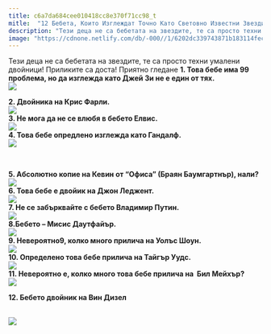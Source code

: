 ```yaml
---
title: c6a7da684cee010418cc8e370f71cc98_t
mitle:  "12 Бебета, Които Изглеждат Точно Като Световно Известни Звезди!"
description: "Тези деца не са бебетата на звездите, те са просто техни умалени двойници! Приликите са доста! Приятно гледане 1. Това бебе има 99 проблема, но да изглежда като Джей Зи "
image: "https://cdnone.netlify.com/db/-000//1/6202dc339743871b183114fecf491d9e_story.jpg"
---
```


 <p>Тези деца не са бебетата на звездите, те са просто техни умалени двойници! Приликите са доста! Приятно гледане <strong>1. Това бебе има 99 проблема, но да изглежда като Джей Зи не е един от тях.</strong>  <br/><img src="https://cdnone.netlify.com/db/-000//1/6202dc339743871b183114fecf491d9e_story.jpg"/><br/></p>      <p> <strong>2. Двойника на Крис Фарли.</strong>  <br/><img src="https://cdnone.netlify.com/db/-000//1/4101c9f20cf39a82983353d8751000ff_story.jpg"/><br/> <strong>3. Не мога да не се влюбя в бебето Елвис.</strong>  <br/><img src="https://cdnone.netlify.com/db/-000//1/5e67e86252365fd726bab2a92caf1460_story.jpg"/><br/> <strong>4. Това бебе опредлено изглежда като Гандалф.</strong>  <br/><img src="https://cdnone.netlify.com/db/-000//1/2f1d7862a3a66e71416879b519b6b2ca_story.jpg"/><br/></p>   <p><strong>5. Абсолютно копие на Кевин от “Офиса” (Браян Баумгартнър), нали?</strong>  <br/><img src="https://cdnone.netlify.com/db/-000//1/dd6f1069e3b010deb924dc1e11b3cb5b_story.jpg"/><br/> <strong>6. Това бебе е двойик на Джон Леджент.</strong>  <br/><img src="https://cdnone.netlify.com/db/-000//1/938ed2d80bcf727095a89ab8f710a64f_story.jpg"/><br/> <strong>7. Не се забърквайте с бебето Владимир Путин.</strong>  <br/><img src="https://cdnone.netlify.com/db/-000//1/67dec2c5edb12f4210089f9383f6889c_story.jpg"/><br/> <strong>8.Бебето – Мисис Даутфайър.</strong>  <br/><img src="https://cdnone.netlify.com/db/-000//1/9c32618c0213356c773eedc291c44e80_story.jpg"/><br/> <strong>9. Невероятно9, колко много прилича на Уолъс Шоун.</strong>  <br/><img src="https://cdnone.netlify.com/db/-000//1/80bd8006fed42ee5192fd3f5d7f8f557_story.jpg"/><br/> <strong>10. Определено това бебе прилича на Тайгър Уудс.</strong>  <br/><img src="https://cdnone.netlify.com/db/-000//1/4f19977a18c14174eaa464397e32a622_story.jpg"/><br/> <strong>11. Невероятно е, колко много това бебе прилича на  Бил Мейхър?</strong>  <br/><img src="https://cdnone.netlify.com/db/-000//1/c01464b47d9cc51bc3a98ca641eb844c_story.jpg"/><br/></p>  <p><strong>12. Бебето двойник на Вин Дизел</strong></p>      <p> <br/><img src="https://cdnone.netlify.com/db/2017/07/Screen-Shot-2017-07-08-at-10.42.20-AM.png"/></p>       